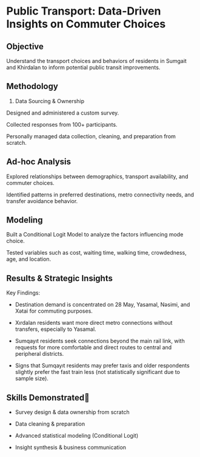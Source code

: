 # Public Transport:  Data-Driven Insights on Commuter Choices
## Objective

Understand the transport choices and behaviors of residents in Sumgait and Khirdalan to inform potential public transit improvements.

##  Methodology
1. Data Sourcing & Ownership

Designed and administered a custom survey.

Collected responses from 100+ participants.

Personally managed data collection, cleaning, and preparation from scratch.

## Ad-hoc Analysis

Explored relationships between demographics, transport availability, and commuter choices.

Identified patterns in preferred destinations, metro connectivity needs, and transfer avoidance behavior.

## Modeling

Built a Conditional Logit Model to analyze the factors influencing mode choice.

Tested variables such as cost, waiting time, walking time, crowdedness, age, and location.

## Results & Strategic Insights
Key Findings:
- Destination demand is concentrated on 28 May, Yasamal, Nəsimi, and Xətai for commuting purposes.

- Xırdalan residents want more direct metro connections without transfers, especially to Yasamal.

- Sumqayıt residents seek connections beyond the main rail link, with requests for more comfortable and direct routes to central and peripheral districts.

- Signs that Sumqayıt residents may prefer taxis and older respondents slightly prefer the fast train less (not statistically significant due to sample size).



## Skills Demonstrated🎯

- Survey design & data ownership from scratch

- Data cleaning & preparation

- Advanced statistical modeling (Conditional Logit)

- Insight synthesis & business communication